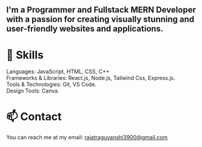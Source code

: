 ## I'm a Programmer and Fullstack MERN Developer with a passion for creating visually stunning and user-friendly websites and applications.

# 🔭 Skills
Languages: JavaScript, HTML, CSS, C++<br/>
Frameworks & Libraries: React.js, Node.js, Tailwind Css, Express.js.<br/>
Tools & Technologies: Git, VS Code.<br/>
Design Tools: Canva.<br/>

# 📫 Contact
You can reach me at my email: rajatraguvanshi3900@gmail.com
